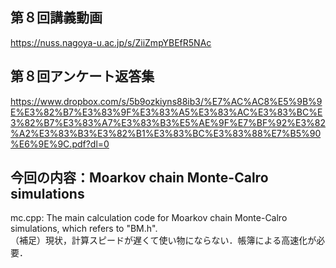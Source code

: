 ## 第８回講義動画 <bf>
https://nuss.nagoya-u.ac.jp/s/ZiiZmpYBEfR5NAc
## 第８回アンケート返答集<bf>
https://www.dropbox.com/s/5b9ozkiyns88ib3/%E7%AC%AC8%E5%9B%9E%E3%82%B7%E3%83%9F%E3%83%A5%E3%83%AC%E3%83%BC%E3%82%B7%E3%83%A7%E3%83%B3%E5%AE%9F%E7%BF%92%E3%82%A2%E3%83%B3%E3%82%B1%E3%83%BC%E3%83%88%E7%B5%90%E6%9E%9C.pdf?dl=0

## 今回の内容：Moarkov chain Monte-Calro simulations <br>
mc.cpp: The main calculation code for Moarkov chain Monte-Calro simulations, which refers to "BM.h".<br>
（補足）現状，計算スピードが遅くて使い物にならない．帳簿による高速化が必要．

